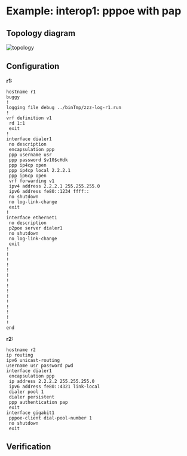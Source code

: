 # Example: interop1: pppoe with pap

## **Topology diagram**

![topology](/img/intop1-pppoe03.tst.png)

## **Configuration**

**r1:**
```
hostname r1
buggy
!
logging file debug ../binTmp/zzz-log-r1.run
!
vrf definition v1
 rd 1:1
 exit
!
interface dialer1
 no description
 encapsulation ppp
 ppp username usr
 ppp password $v10$cHdk
 ppp ip4cp open
 ppp ip4cp local 2.2.2.1
 ppp ip6cp open
 vrf forwarding v1
 ipv4 address 2.2.2.1 255.255.255.0
 ipv6 address fe80::1234 ffff::
 no shutdown
 no log-link-change
 exit
!
interface ethernet1
 no description
 p2poe server dialer1
 no shutdown
 no log-link-change
 exit
!
!
!
!
!
!
!
!
!
!
!
!
!
!
!
end
```

**r2:**
```
hostname r2
ip routing
ipv6 unicast-routing
username usr password pwd
interface dialer1
 encapsulation ppp
 ip address 2.2.2.2 255.255.255.0
 ipv6 address fe80::4321 link-local
 dialer pool 1
 dialer persistent
 ppp authentication pap
 exit
interface gigabit1
 pppoe-client dial-pool-number 1
 no shutdown
 exit
```

## **Verification**
